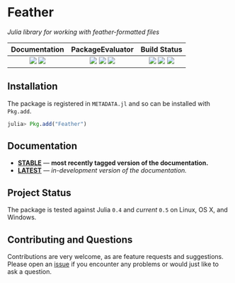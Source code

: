 
# Feather

*Julia library for working with feather-formatted files*

| **Documentation**                                                               | **PackageEvaluator**                                            | **Build Status**                                                                                |
|:-------------------------------------------------------------------------------:|:---------------------------------------------------------------:|:-----------------------------------------------------------------------------------------------:|
| [![][docs-stable-img]][docs-stable-url] [![][docs-latest-img]][docs-latest-url] | [![][pkg-0.4-img]][pkg-0.4-url] [![][pkg-0.5-img]][pkg-0.5-url] [![][pkg-0.6-img]][pkg-0.6-url] | [![][travis-img]][travis-url] [![][appveyor-img]][appveyor-url] [![][codecov-img]][codecov-url] |


## Installation

The package is registered in `METADATA.jl` and so can be installed with `Pkg.add`.

```julia
julia> Pkg.add("Feather")
```

## Documentation

- [**STABLE**][docs-stable-url] &mdash; **most recently tagged version of the documentation.**
- [**LATEST**][docs-latest-url] &mdash; *in-development version of the documentation.*

## Project Status

The package is tested against Julia `0.4` and *current* `0.5` on Linux, OS X, and Windows.

## Contributing and Questions

Contributions are very welcome, as are feature requests and suggestions. Please open an
[issue][issues-url] if you encounter any problems or would just like to ask a question.



[docs-latest-img]: https://img.shields.io/badge/docs-latest-blue.svg
[docs-latest-url]: https://juliadata.github.io/Feather.jl/latest

[docs-stable-img]: https://img.shields.io/badge/docs-stable-blue.svg
[docs-stable-url]: https://juliadata.github.io/Feather.jl/stable

[travis-img]: https://travis-ci.org/JuliaData/Feather.jl.svg?branch=master
[travis-url]: https://travis-ci.org/JuliaData/Feather.jl

[appveyor-img]: https://ci.appveyor.com/api/projects/status/nyybu2t2ofln4rn6/branch/master?svg=true
[appveyor-url]: https://ci.appveyor.com/project/quinnj/feather-jl

[codecov-img]: https://codecov.io/gh/JuliaData/Feather.jl/branch/master/graph/badge.svg
[codecov-url]: https://codecov.io/gh/JuliaData/Feather.jl

[issues-url]: https://github.com/JuliaData/Feather.jl/issues

[pkg-0.4-img]: http://pkg.julialang.org/badges/Feather_0.4.svg
[pkg-0.4-url]: http://pkg.julialang.org/?pkg=Feather
[pkg-0.5-img]: http://pkg.julialang.org/badges/Feather_0.5.svg
[pkg-0.5-url]: http://pkg.julialang.org/?pkg=Feather
[pkg-0.6-img]: http://pkg.julialang.org/badges/Feather_0.6.svg
[pkg-0.6-url]: http://pkg.julialang.org/?pkg=Feather
